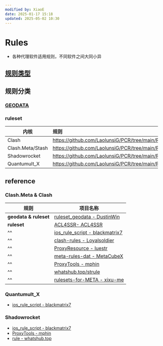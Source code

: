 ```yaml
---
modified by: XiaoE
date: 2025-01-17 15:18
updated: 2025-05-02 10:30
---
```

# Rules
- 各种代理软件适用规则，不同软件之间大同小异

## [规则类型](https://github.com/LaolunsiG/PCR/tree/main/Rules/%E8%A7%84%E5%88%99%E7%B1%BB%E5%9E%8B)

## 规则分类

### [GEODATA](https://github.com/LaolunsiG/PCR/blob/main/Rules/GEODATA.md)

### ruleset

| 内核               | 规则                                                            |
| ---------------- | :------------------------------------------------------------ |
| Clash            | https://github.com/LaolunsiG/PCR/tree/main/Rules/Clash        |
| Clash.Meta/Stash | https://github.com/LaolunsiG/PCR/tree/main/Rules/Clash.Meta   |
| Shadowrocket     | https://github.com/LaolunsiG/PCR/tree/main/Rules/Shadowrocket |
| Quantumult_X     | https://github.com/LaolunsiG/PCR/tree/main/Rules/Quantumult_X |

## reference

### Clash.Meta & Clash

| 规则                    | 项目名称                                                                                                         |
| --------------------- | ------------------------------------------------------------------------------------------------------------ |
| **geodata & ruleset** | [ruleset_geodata - DustinWin](https://github.com/DustinWin/ruleset_geodata)                                  |
| **ruleset**           | [ACL4SSR- ACL4SSR](https://github.com/ACL4SSR/ACL4SSR)                                                       |
| ^^                    | [ios_rule_script - blackmatrix7](https://github.com/blackmatrix7/ios_rule_script/tree/master/rule/Clash)     |
| ^^                    | [clash-rules - Loyalsoldier](https://github.com/Loyalsoldier/clash-rules)                                    |
| ^^                    | [ProxyResource - luestr](https://github.com/luestr/ProxyResource/blob/main/Resource/Markdown/Rule/README.md) |
| ^^                    | [meta-rules-dat - MetaCubeX](https://github.com/MetaCubeX/meta-rules-dat)                                    |
| ^^                    | [ProxyTools - mphin](https://github.com/mphin/ProxyTools)                                                    |
| ^^                    | [whatshub.top/strule](https://whatshub.top/strule)                                                           |
| ^^                    | [rulesets-for-META - xixu-me](https://github.com/xixu-me/rulesets-for-META)                                  |

### Quantumult_X
- [ios_rule_script - blackmatrix7](https://github.com/blackmatrix7/ios_rule_script/tree/master/rule/QuantumultX)

### Shadowrocket
- [ios_rule_script - blackmatrix7](https://github.com/blackmatrix7/ios_rule_script/tree/master/rule/Shadowrocket)
- [ProxyTools - mphin](https://github.com/mphin/ProxyTools)
- [rule - whatshub.top](https://whatshub.top/rule)



